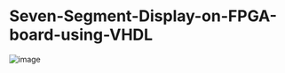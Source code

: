# Seven-Segment-Display-on-FPGA-board-using-VHDL
![image](https://github.com/user-attachments/assets/ba415a96-c77f-49a1-be4f-f83b99d0db6f)
